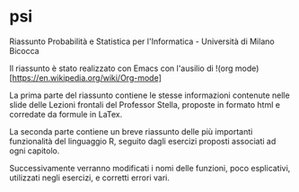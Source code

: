 # psi
Riassunto Probabilità e Statistica per l'Informatica - Università di Milano Bicocca

Il riassunto è stato realizzato con Emacs con l'ausilio di !(org mode)[https://en.wikipedia.org/wiki/Org-mode]

La prima parte del riassunto contiene le stesse informazioni contenute nelle slide delle Lezioni frontali del Professor Stella,
proposte in formato html e corredate da formule in LaTex.

La seconda parte contiene un breve riassunto delle più importanti funzionalità del linguaggio R, seguito dagli esercizi
proposti associati ad ogni capitolo.

Successivamente verranno modificati i nomi delle funzioni, poco esplicativi, utilizzati negli esercizi, e corretti errori vari.
